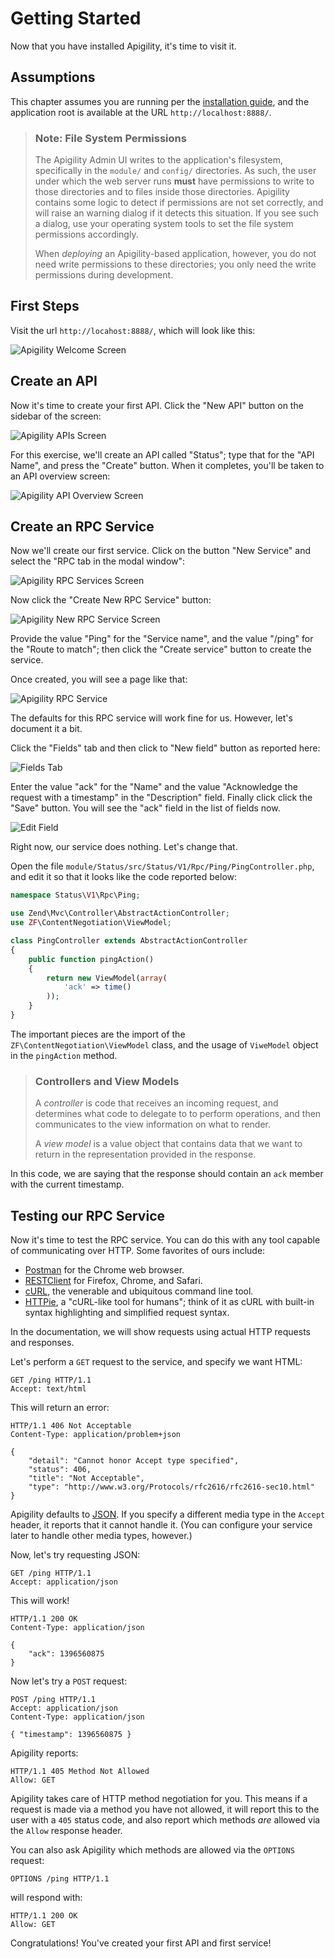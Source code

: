 Getting Started
===============

Now that you have installed Apigility, it's time to visit it.

Assumptions
-----------

This chapter assumes you are running per the [installation guide](/intro/installation.md), and the
application root is available at the URL `http://localhost:8888/`.

> ### Note: File System Permissions
>
> The Apigility Admin UI writes to the application's filesystem, specifically in the `module/` and
> `config/` directories. As such, the user under which the web server runs **must** have permissions
> to write to those directories and to files inside those directories. Apigility contains some logic
> to detect if permissions are not set correctly, and will raise an warning dialog if it detects
> this situation. If you see such a dialog, use your operating system tools to set the file system
> permissions accordingly.
>
> When _deploying_ an Apigility-based application, however, you do not need write permissions to
> these directories; you only need the write permissions during development.

First Steps
-----------

Visit the url `http://locahost:8888/`, which will look like this:

![Apigility Welcome Screen](/asset/apigility-documentation/img/intro-getting-started-welcome.png)


Create an API
-------------

Now it's time to create your first API. Click the "New API" button on the sidebar of the screen:

![Apigility APIs Screen](/asset/apigility-documentation/img/intro-getting-started-apis.png)

For this exercise, we'll create an API called "Status"; type that for the "API Name", and press the
"Create" button. When it completes, you'll be taken to an API overview screen:

![Apigility API Overview Screen](/asset/apigility-documentation/img/intro-getting-started-status-api-v1.png)

Create an RPC Service
---------------------

Now we'll create our first service. Click on the button "New Service" and select the "RPC tab in the modal
window":

![Apigility RPC Services Screen](/asset/apigility-documentation/img/intro-getting-started-rpc-services.png)

Now click the "Create New RPC Service" button:

![Apigility New RPC Service Screen](/asset/apigility-documentation/img/intro-getting-started-new-rpc-service.png)

Provide the value "Ping" for the "Service name", and the value "/ping" for the "Route to match";
then click the "Create service" button to create the service.

Once created, you will see a page like that:

![Apigility RPC Service](/asset/apigility-documentation/img/intro-getting-started-ping-service-view.png)

The defaults for this RPC service will work fine for us. However, let's document it a bit.

Click the "Fields" tab and then click to "New field" button as reported here:

![Fields Tab](/asset/apigility-documentation/img/intro-getting-started-ping-service-fields-view.png)

Enter the value "ack" for the "Name" and the value "Acknowledge the request with a timestamp" in the
"Description" field. Finally click click the "Save" button. You will see the "ack" field in the
list of fields now.

![Edit Field](/asset/apigility-documentation/img/intro-getting-started-ping-service-fields-ack.png)

Right now, our service does nothing. Let's change that.

Open the file `module/Status/src/Status/V1/Rpc/Ping/PingController.php`, and edit it so that it
looks like the code reported below:

```php
namespace Status\V1\Rpc\Ping;

use Zend\Mvc\Controller\AbstractActionController;
use ZF\ContentNegotiation\ViewModel;

class PingController extends AbstractActionController
{
    public function pingAction()
    {
        return new ViewModel(array(
            'ack' => time()
        ));
    }
}
```

The important pieces are the import of the `ZF\ContentNegotiation\ViewModel` class, and the
usage of `ViweModel` object in the `pingAction` method.

> ### Controllers and View Models
>
> A _controller_ is code that receives an incoming request, and determines what code to delegate to
> to perform operations, and then communicates to the view information on what to render.
>
> A _view model_ is a value object that contains data that we want to return in the representation
> provided in the response.

In this code, we are saying that the response should contain an `ack` member with the current
timestamp.

Testing our RPC Service
-----------------------

Now it's time to test the RPC service. You can do this with any tool capable of communicating over
HTTP. Some favorites of ours include:

- [Postman](http://www.getpostman.com/) for the Chrome web browser.
- [RESTClient](http://restclient.net) for Firefox, Chrome, and Safari.
- [cURL](http://curl.haxx.se/), the venerable and ubiquitous command line tool.
- [HTTPie](http://httpie.org/), a "cURL-like tool for humans"; think of it as cURL with built-in
  syntax highlighting and simplified request syntax.

In the documentation, we will show requests using actual HTTP requests and responses.

Let's perform a `GET` request to the service, and specify we want HTML:

```HTTP
GET /ping HTTP/1.1
Accept: text/html
```

This will return an error:

```HTTP
HTTP/1.1 406 Not Acceptable
Content-Type: application/problem+json

{
    "detail": "Cannot honor Accept type specified",
    "status": 406,
    "title": "Not Acceptable",
    "type": "http://www.w3.org/Protocols/rfc2616/rfc2616-sec10.html"
}
```

Apigility defaults to [JSON](http://www.json.org/). If you specify a different media type in the
`Accept` header, it reports that it cannot handle it. (You can configure your service later to
handle other media types, however.)

Now, let's try requesting JSON:

```HTTP
GET /ping HTTP/1.1
Accept: application/json
```

This will work!

```HTTP
HTTP/1.1 200 OK
Content-Type: application/json

{
    "ack": 1396560875
}
```

Now let's try a `POST` request:

```HTTP
POST /ping HTTP/1.1
Accept: application/json
Content-Type: application/json

{ "timestamp": 1396560875 }
```

Apigility reports:

```HTTP
HTTP/1.1 405 Method Not Allowed
Allow: GET
```

Apigility takes care of HTTP method negotiation for you. This means if a request is made via a
method you have not allowed, it will report this to the user with a `405` status code, and also
report which methods _are_ allowed via the `Allow` response header.

You can also ask Apigility which methods are allowed via the `OPTIONS` request:

```HTTP
OPTIONS /ping HTTP/1.1
```

will respond with:

```HTTP
HTTP/1.1 200 OK
Allow: GET
```

Congratulations! You've created your first API and first service!
